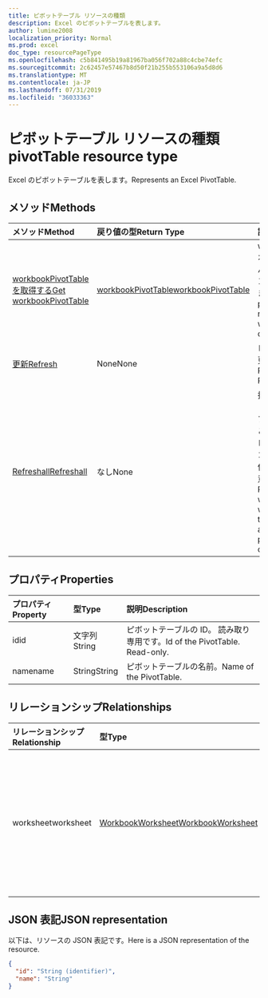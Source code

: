 ```yaml
---
title: ピボットテーブル リソースの種類
description: Excel のピボットテーブルを表します。
author: lumine2008
localization_priority: Normal
ms.prod: excel
doc_type: resourcePageType
ms.openlocfilehash: c5b841495b19a81967ba056f702a88c4cbe74efc
ms.sourcegitcommit: 2c62457e57467b8d50f21b255b553106a9a5d8d6
ms.translationtype: MT
ms.contentlocale: ja-JP
ms.lasthandoff: 07/31/2019
ms.locfileid: "36033363"
---
```

# <a name="pivottable-resource-type"></a><span data-ttu-id="23958-103">ピボットテーブル リソースの種類</span><span class="sxs-lookup"><span data-stu-id="23958-103">pivotTable resource type</span></span>

<span data-ttu-id="23958-104">Excel のピボットテーブルを表します。</span><span class="sxs-lookup"><span data-stu-id="23958-104">Represents an Excel PivotTable.</span></span>

## <a name="methods"></a><span data-ttu-id="23958-105">メソッド</span><span class="sxs-lookup"><span data-stu-id="23958-105">Methods</span></span>

| <span data-ttu-id="23958-106">メソッド</span><span class="sxs-lookup"><span data-stu-id="23958-106">Method</span></span>           | <span data-ttu-id="23958-107">戻り値の型</span><span class="sxs-lookup"><span data-stu-id="23958-107">Return Type</span></span>    |<span data-ttu-id="23958-108">説明</span><span class="sxs-lookup"><span data-stu-id="23958-108">Description</span></span>|
|:---------------|:--------|:----------|
|[<span data-ttu-id="23958-109">workbookPivotTable を取得する</span><span class="sxs-lookup"><span data-stu-id="23958-109">Get workbookPivotTable</span></span>](../api/workbookpivottable-get.md) | [<span data-ttu-id="23958-110">workbookPivotTable</span><span class="sxs-lookup"><span data-stu-id="23958-110">workbookPivotTable</span></span>](workbookpivottable.md) |<span data-ttu-id="23958-111">worksheetprotection オブジェクトのプロパティとリレーションシップを読み取ります。</span><span class="sxs-lookup"><span data-stu-id="23958-111">Read properties and relationships of workbookPivotTable object.</span></span>|
|[<span data-ttu-id="23958-112">更新</span><span class="sxs-lookup"><span data-stu-id="23958-112">Refresh</span></span>](../api/workbookpivottable-refresh.md)|<span data-ttu-id="23958-113">None</span><span class="sxs-lookup"><span data-stu-id="23958-113">None</span></span>|<span data-ttu-id="23958-114">ピボットテーブルを更新します。</span><span class="sxs-lookup"><span data-stu-id="23958-114">Refreshes the PivotTable.</span></span> |
|[<span data-ttu-id="23958-115">Refreshall</span><span class="sxs-lookup"><span data-stu-id="23958-115">Refreshall</span></span>](../api/workbookpivottable-refreshall.md)|<span data-ttu-id="23958-116">なし</span><span class="sxs-lookup"><span data-stu-id="23958-116">None</span></span>|<span data-ttu-id="23958-p101">指定したワークシート内のすべてのテーブルを更新します。このアクションは、ピボットテーブルのコレクションでのみ使用できることに注意してください。</span><span class="sxs-lookup"><span data-stu-id="23958-p101">Refresh all tables within given worksheet. Note that this action is available only on the pivot table collection.</span></span>|

## <a name="properties"></a><span data-ttu-id="23958-119">プロパティ</span><span class="sxs-lookup"><span data-stu-id="23958-119">Properties</span></span>
| <span data-ttu-id="23958-120">プロパティ</span><span class="sxs-lookup"><span data-stu-id="23958-120">Property</span></span>     | <span data-ttu-id="23958-121">型</span><span class="sxs-lookup"><span data-stu-id="23958-121">Type</span></span>   |<span data-ttu-id="23958-122">説明</span><span class="sxs-lookup"><span data-stu-id="23958-122">Description</span></span>|
|:---------------|:--------|:----------|
|<span data-ttu-id="23958-123">id</span><span class="sxs-lookup"><span data-stu-id="23958-123">id</span></span>|<span data-ttu-id="23958-124">文字列</span><span class="sxs-lookup"><span data-stu-id="23958-124">String</span></span>| <span data-ttu-id="23958-p102">ピボットテーブルの ID。 読み取り専用です。</span><span class="sxs-lookup"><span data-stu-id="23958-p102">Id of the PivotTable.   Read-only.</span></span>|
|<span data-ttu-id="23958-127">name</span><span class="sxs-lookup"><span data-stu-id="23958-127">name</span></span>|<span data-ttu-id="23958-128">String</span><span class="sxs-lookup"><span data-stu-id="23958-128">String</span></span>|<span data-ttu-id="23958-129">ピボットテーブルの名前。</span><span class="sxs-lookup"><span data-stu-id="23958-129">Name of the PivotTable.</span></span>    |

## <a name="relationships"></a><span data-ttu-id="23958-130">リレーションシップ</span><span class="sxs-lookup"><span data-stu-id="23958-130">Relationships</span></span>
| <span data-ttu-id="23958-131">リレーションシップ</span><span class="sxs-lookup"><span data-stu-id="23958-131">Relationship</span></span> | <span data-ttu-id="23958-132">型</span><span class="sxs-lookup"><span data-stu-id="23958-132">Type</span></span>   |<span data-ttu-id="23958-133">説明</span><span class="sxs-lookup"><span data-stu-id="23958-133">Description</span></span>|
|:---------------|:--------|:----------|
|<span data-ttu-id="23958-134">worksheet</span><span class="sxs-lookup"><span data-stu-id="23958-134">worksheet</span></span>|[<span data-ttu-id="23958-135">WorkbookWorksheet</span><span class="sxs-lookup"><span data-stu-id="23958-135">WorkbookWorksheet</span></span>](worksheet.md)| <span data-ttu-id="23958-136">現在のピボットテーブルを含んでいるワークシート。</span><span class="sxs-lookup"><span data-stu-id="23958-136">The worksheet containing the current PivotTable.</span></span> <span data-ttu-id="23958-137">読み取り専用です。</span><span class="sxs-lookup"><span data-stu-id="23958-137">Read-only.</span></span>   |

## <a name="json-representation"></a><span data-ttu-id="23958-138">JSON 表記</span><span class="sxs-lookup"><span data-stu-id="23958-138">JSON representation</span></span>
<span data-ttu-id="23958-139">以下は、リソースの JSON 表記です。</span><span class="sxs-lookup"><span data-stu-id="23958-139">Here is a JSON representation of the resource.</span></span>

<!-- {
  "blockType": "resource",
  "baseType": "microsoft.graph.entity",
  "optionalProperties": [

  ],
  "@odata.type": "microsoft.graph.workbookPivotTable"
}-->

```json
{
  "id": "String (identifier)",
  "name": "String"
}

```
